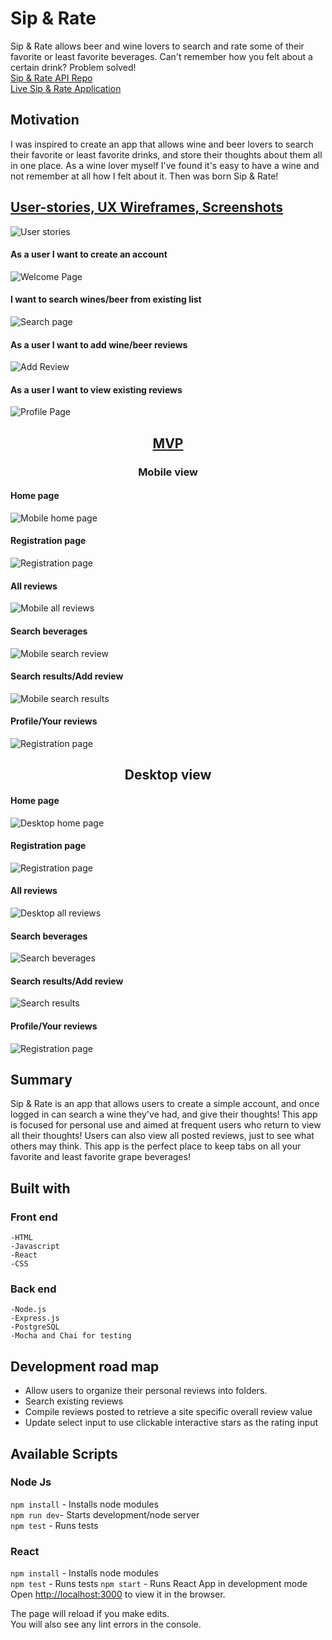 # Sip & Rate
Sip & Rate allows beer and wine lovers to search and rate some of their favorite or least favorite beverages. Can't remember how you felt about a certain drink? Problem solved! <br>
<a href="https://github.com/bahitssara/sip-and-rate-api/" target="_blank">Sip & Rate API Repo</a><br>
<a href="https://sip-and-rate.saraamayberry.now.sh/" target="_blank">Live Sip & Rate Application</a>

## Motivation
I was inspired to create an app that allows wine and beer lovers to search their favorite or least favorite drinks, and store their thoughts about them all in one place. As a wine lover myself I've found it's easy to have a wine and not remember at all how I felt about it. Then was born Sip & Rate!

## <u>User-stories, UX Wireframes, Screenshots</u>
![User stories](images/README/user-stories.png)

#### As a user I want to create an account
![Welcome Page](images/README/welcome-page.png)
#### I want to search wines/beer from existing list
![Search page](images/README/search-page.png)
#### As a user I want to add wine/beer reviews
![Add Review](images/README/add-review.png)
#### As a user I want to view existing reviews
![Profile Page](images/README/profile-page.png)

## <center><u>MVP</u></center>
### <center>Mobile view</center>
#### Home page
![Mobile home page](images/README/mobile-home-page.png)
#### Registration page
![Registration page](images/README/mobile-registration.png)
#### All reviews
![Mobile all reviews](images/README/mobile-all-reviews.png)
#### Search beverages
![Mobile search review](images/README/mobile-search-review.png)
#### Search results/Add review
![Mobile search results](images/README/mobile-search-results.png)
#### Profile/Your reviews
![Registration page](images/README/mobile-profile.png)

## <Center>Desktop view</center>
#### Home page
![Desktop home page](images/README/desktop-home-page.png)
#### Registration page
![Registration page](images/README/desktop-registration.png)
#### All reviews
![Desktop all reviews](images/README/desktop-all-reviews.png)
#### Search beverages
![Search beverages](images/README/desktop-search-page.png)
#### Search results/Add review
![Search results](images/README/desktop-search-results.png)
#### Profile/Your reviews
![Registration page](images/README/desktop-profile.png)
## Summary
Sip & Rate is an app that allows users to create a simple account, and once logged in can search a wine they've had, and give their thoughts! This app is focused for personal use and aimed at frequent users who return to view all their thoughts! Users can also view all posted reviews, just to see what others may think. This app is the perfect place to keep tabs on all your favorite and least favorite grape beverages!

## Built with
  ### Front end
    -HTML
    -Javascript
    -React
    -CSS

  ### Back end
    -Node.js
    -Express.js
    -PostgreSQL
    -Mocha and Chai for testing

## Development road map
  * Allow users to organize their personal reviews into folders.
  * Search existing reviews
  * Compile reviews posted to retrieve a site specific overall review value
  * Update select input to use clickable interactive stars as the rating input

## Available Scripts

### Node Js
  ```npm install``` - Installs node modules<br>
  ```npm run dev```- Starts development/node server<br>
  ```npm test``` - Runs tests

### React
  ```npm install``` - Installs node modules<br>
  ```npm test``` - Runs tests
  ```npm start``` - Runs React App in development mode<br>
  Open [http://localhost:3000](http://localhost:3000) to view it in the browser.<br>


The page will reload if you make edits.<br>
You will also see any lint errors in the console.
